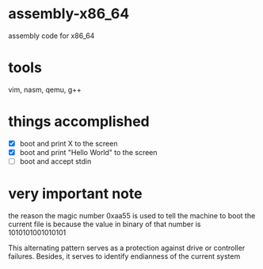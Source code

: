 # assembly-x86_64
assembly code for x86_64

# tools
vim, nasm, qemu, g++

# things accomplished
- [X] boot and print X to the screen
- [X] boot and print "Hello World" to the screen
- [ ] boot and accept stdin

# very important note
the reason the magic number 0xaa55 is used to tell the machine to boot the current file is because the value
in binary of that number is 1010101001010101

This alternating pattern serves as a protection against drive or controller failures. Besides, it serves to identify endianness of the current system
